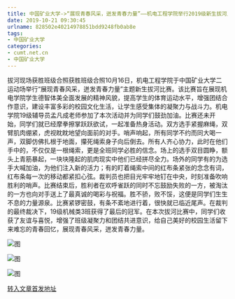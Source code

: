 ```yaml
---
title: 中国矿业大学->“展现青春风采，迸发青春力量”——机电工程学院举行2019级新生拔河比赛 | cumt.net.cn
date: 2019-10-21 09:30:45
urlname: 828502e40214978851bdd9248fb0ab8e
tags: 
- 中国矿业大学
categories:
- cumt.net.cn
- 中国矿业大学
---
```

拔河现场获胜班级合照获胜班级合照10月16日，机电工程学院于中国矿业大学二运动场举行“展现青春风采，迸发青春力量”主题新生拔河比赛。该比赛旨在展现机电学院学生德智体美全面发展的精神风貌，提高学生的体育运动水平，增强团结合作意识，建设丰富多彩的校园文化生活，让学生感受集体的凝聚力与战斗力。机电学院19级辅导员孟凡成老师参加了本次活动并为同学们鼓劲加油。比赛还未开始，同学们就已经摩拳擦掌跃跃欲试，一起准备热身活动。双方选手紧握麻绳，双臂肌肉绷紧，虎视眈眈地望向面前的对手。哨声响起，所有同学不约而同大喝一声，双脚仿佛扎根于地面，攥死绳索身子向后倒去。所有人齐心协力，此时在他们手中的，不仅仅是一根绳索，更是全班同学必胜的信念。场上的选手双目圆睁，额头上青筋暴起，一块块隆起的肌肉现实中他们已经拼尽全力。场外的同学有的为选手大喊加油，为他们注入新的活力；有的盯着绳索中间的红布条紧张的念念有词，红布条每一次的移动都紧扣心弦。裁判员也把目光牢牢地钉在中央，时刻准备吹响胜利的哨声。比赛结束后，胜利者在欢呼雀跃的同时不忘鼓励失败的一方，被淘汰的一方也向对手送上了最真诚的喝彩与祝福。胜不骄，败不馁，这便是同学们生生不息的力量源泉。比赛紧锣密鼓，有条不紊地进行着，很快就已临近尾声。在裁判的最终裁决下，19级机械类3班获得了最后的冠军。在本次拔河比赛中，同学们收获了友谊与喜悦，增强了班级凝聚力和团结共进意识，给自己美好的校园生活留下来难忘的青春回忆，展现青春风采，迸发青春力量。

![图](http://xwzx.cumt.edu.cn/_upload/article/images/56/82/323722664265ae0ee437edcb9b44/0a398929-1251-41ba-8169-75a46738bc27.jpg)

![图](http://xwzx.cumt.edu.cn/_upload/article/images/56/82/323722664265ae0ee437edcb9b44/d1446852-704f-407b-b5a4-55baf61fe63b.jpg)

![图](http://xwzx.cumt.edu.cn/_upload/article/images/56/82/323722664265ae0ee437edcb9b44/e87d5b19-fea5-43e2-ad6c-dffdc39c443a.jpg)

[转入文章首发地址](http://xwzx.cumt.edu.cn/53/c4/c523a545732/page.htm)